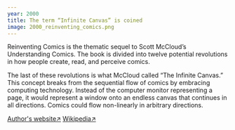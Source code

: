 ```yaml
---
year: 2000
title: The term “Infinite Canvas” is coined
image: 2000_reinventing_comics.png
---
```


Reinventing Comics is the thematic sequel to Scott McCloud’s Understanding
Comics. The book is divided into twelve potential revolutions in how people
create, read, and perceive comics.

The last of these revolutions is what McCloud called “The Infinite Canvas.” This
concept breaks from the sequential flow of comics by embracing computing
technology. Instead of the computer monitor representing a page, it would
represent a window onto an endless canvas that continues in all directions.
Comics could flow non-linearly in arbitrary directions.

<a href="https://scottmccloud.com/2-print/2-rc/index.html" target="_blank">Author's
website↗</a>
<a href="https://en.wikipedia.org/wiki/Reinventing_Comics" target="_blank">Wikipedia↗</a>

